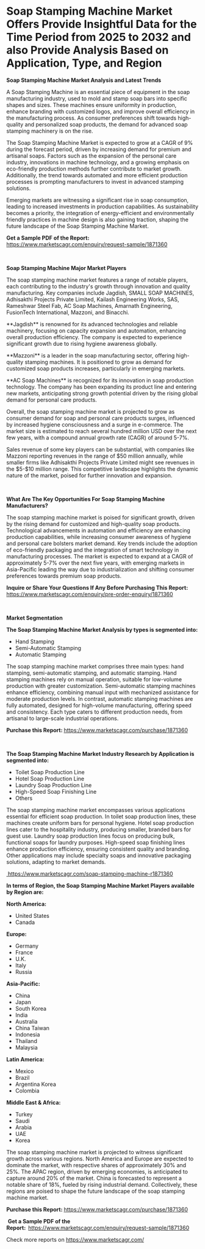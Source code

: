 <p><h1>Soap Stamping Machine Market Offers Provide Insightful Data for the Time Period from 2025 to 2032 and also Provide Analysis Based on Application, Type, and Region</h1></p><p><strong>Soap Stamping Machine Market Analysis and Latest Trends</strong></p>
<p><p>A Soap Stamping Machine is an essential piece of equipment in the soap manufacturing industry, used to mold and stamp soap bars into specific shapes and sizes. These machines ensure uniformity in production, enhance branding with customized logos, and improve overall efficiency in the manufacturing process. As consumer preferences shift towards high-quality and personalized soap products, the demand for advanced soap stamping machinery is on the rise.</p><p>The Soap Stamping Machine Market is expected to grow at a CAGR of 9% during the forecast period, driven by increasing demand for premium and artisanal soaps. Factors such as the expansion of the personal care industry, innovations in machine technology, and a growing emphasis on eco-friendly production methods further contribute to market growth. Additionally, the trend towards automated and more efficient production processes is prompting manufacturers to invest in advanced stamping solutions. </p><p>Emerging markets are witnessing a significant rise in soap consumption, leading to increased investments in production capabilities. As sustainability becomes a priority, the integration of energy-efficient and environmentally friendly practices in machine design is also gaining traction, shaping the future landscape of the Soap Stamping Machine Market.</p></p>
<p><strong>Get a Sample PDF of the Report:&nbsp;</strong> <a href="https://www.marketscagr.com/enquiry/request-sample/1871360?utm_campaign=3224&utm_medium=2&utm_source=Github&utm_content=ia&utm_term=11042025&utm_id=soap-stamping-machine">https://www.marketscagr.com/enquiry/request-sample/1871360</a></p>
<p>&nbsp;</p>
<p><strong>Soap Stamping Machine Major Market Players</strong></p>
<p><p>The soap stamping machine market features a range of notable players, each contributing to the industry's growth through innovation and quality manufacturing. Key companies include Jagdish, SMALL SOAP MACHINES, Adhisakthi Projects Private Limited, Kailash Engineering Works, SAS, Rameshwar Steel Fab, AC Soap Machines, Amarnath Engineering, FusionTech International, Mazzoni, and Binacchi. </p><p>**Jagdish** is renowned for its advanced technologies and reliable machinery, focusing on capacity expansion and automation, enhancing overall production efficiency. The company is expected to experience significant growth due to rising hygiene awareness globally.</p><p>**Mazzoni** is a leader in the soap manufacturing sector, offering high-quality stamping machines. It is positioned to grow as demand for customized soap products increases, particularly in emerging markets.</p><p>**AC Soap Machines** is recognized for its innovation in soap production technology. The company has been expanding its product line and entering new markets, anticipating strong growth potential driven by the rising global demand for personal care products.</p><p>Overall, the soap stamping machine market is projected to grow as consumer demand for soap and personal care products surges, influenced by increased hygiene consciousness and a surge in e-commerce. The market size is estimated to reach several hundred million USD over the next few years, with a compound annual growth rate (CAGR) of around 5-7%.</p><p>Sales revenue of some key players can be substantial, with companies like Mazzoni reporting revenues in the range of $50 million annually, while smaller firms like Adhisakthi Projects Private Limited might see revenues in the $5-$10 million range. This competitive landscape highlights the dynamic nature of the market, poised for further innovation and expansion.</p></p>
<p>&nbsp;</p>
<p><strong>What Are The Key Opportunities For Soap Stamping Machine Manufacturers?</strong></p>
<p><p>The soap stamping machine market is poised for significant growth, driven by the rising demand for customized and high-quality soap products. Technological advancements in automation and efficiency are enhancing production capabilities, while increasing consumer awareness of hygiene and personal care bolsters market demand. Key trends include the adoption of eco-friendly packaging and the integration of smart technology in manufacturing processes. The market is expected to expand at a CAGR of approximately 5-7% over the next five years, with emerging markets in Asia-Pacific leading the way due to industrialization and shifting consumer preferences towards premium soap products.</p></p>
<p><strong>Inquire or Share Your Questions If Any Before Purchasing This Report:</strong> <a href="https://www.marketscagr.com/enquiry/pre-order-enquiry/1871360?utm_campaign=3224&utm_medium=2&utm_source=Github&utm_content=ia&utm_term=11042025&utm_id=soap-stamping-machine">https://www.marketscagr.com/enquiry/pre-order-enquiry/1871360</a></p>
<p>&nbsp;</p>
<p><strong>Market Segmentation</strong></p>
<p><strong>The Soap Stamping Machine Market Analysis by types is segmented into:</strong></p>
<p><ul><li>Hand Stamping</li><li>Semi-Automatic Stamping</li><li>Automatic Stamping</li></ul></p>
<p><p>The soap stamping machine market comprises three main types: hand stamping, semi-automatic stamping, and automatic stamping. Hand stamping machines rely on manual operation, suitable for low-volume production with greater customization. Semi-automatic stamping machines enhance efficiency, combining manual input with mechanized assistance for moderate production levels. In contrast, automatic stamping machines are fully automated, designed for high-volume manufacturing, offering speed and consistency. Each type caters to different production needs, from artisanal to large-scale industrial operations.</p></p>
<p><strong>Purchase this Report:&nbsp;</strong><a href="https://www.marketscagr.com/purchase/1871360?utm_campaign=3224&utm_medium=2&utm_source=Github&utm_content=ia&utm_term=11042025&utm_id=soap-stamping-machine">https://www.marketscagr.com/purchase/1871360</a></p>
<p>&nbsp;</p>
<p><strong>The Soap Stamping Machine Market Industry Research by Application is segmented into:</strong></p>
<p><ul><li>Toilet Soap Production Line</li><li>Hotel Soap Production Line</li><li>Laundry Soap Production Line</li><li>High-Speed Soap Finishing Line</li><li>Others</li></ul></p>
<p><p>The soap stamping machine market encompasses various applications essential for efficient soap production. In toilet soap production lines, these machines create uniform bars for personal hygiene. Hotel soap production lines cater to the hospitality industry, producing smaller, branded bars for guest use. Laundry soap production lines focus on producing bulk, functional soaps for laundry purposes. High-speed soap finishing lines enhance production efficiency, ensuring consistent quality and branding. Other applications may include specialty soaps and innovative packaging solutions, adapting to market demands.</p></p>
<p><a href="https://www.marketscagr.com/soap-stamping-machine-r1871360?utm_campaign=3224&utm_medium=2&utm_source=Github&utm_content=ia&utm_term=11042025&utm_id=soap-stamping-machine">&nbsp;https://www.marketscagr.com/soap-stamping-machine-r1871360</a></p>
<p><strong>In terms of Region, the Soap Stamping Machine Market Players available by Region are:</strong></p>
<p>
    <p> <strong> North America: </strong>
        <ul>
            <li>United States</li>
            <li>Canada</li>
        </ul>
        </p> 
    <p> <strong> Europe: </strong>
        <ul>
            <li>Germany</li>
            <li>France</li>
            <li>U.K.</li>
            <li>Italy</li>
            <li>Russia</li>
        </ul>
        </p> 
    <p> <strong> Asia-Pacific: </strong>
        <ul>
            <li>China</li>
            <li>Japan</li>
            <li>South Korea</li>
            <li>India</li>
            <li>Australia</li>
            <li>China Taiwan</li>
            <li>Indonesia</li>
            <li>Thailand</li>
            <li>Malaysia</li>
        </ul>
        </p> 
    <p> <strong> Latin America: </strong>
        <ul>
            <li>Mexico</li>
            <li>Brazil</li>
            <li>Argentina Korea</li>
            <li>Colombia</li>
        </ul>
        </p> 
    <p> <strong> Middle East & Africa: </strong>
        <ul>
            <li>Turkey</li>
            <li>Saudi</li>
            <li>Arabia</li>
            <li>UAE</li>
            <li>Korea</li>
        </ul>
    </p>
    </p>
<p><p>The soap stamping machine market is projected to witness significant growth across various regions. North America and Europe are expected to dominate the market, with respective shares of approximately 30% and 25%. The APAC region, driven by emerging economies, is anticipated to capture around 20% of the market. China is forecasted to represent a notable share of 18%, fueled by rising industrial demand. Collectively, these regions are poised to shape the future landscape of the soap stamping machine market.</p></p>
<p><strong>Purchase this Report: </strong><a href="https://www.marketscagr.com/purchase/1871360?utm_campaign=3224&utm_medium=2&utm_source=Github&utm_content=ia&utm_term=11042025&utm_id=soap-stamping-machine">https://www.marketscagr.com/purchase/1871360</a></p>
<p>&nbsp;<strong>Get a Sample PDF of the Report:&nbsp;&nbsp;</strong><a href="https://www.marketscagr.com/enquiry/request-sample/1871360?utm_campaign=3224&utm_medium=2&utm_source=Github&utm_content=ia&utm_term=11042025&utm_id=soap-stamping-machine">https://www.marketscagr.com/enquiry/request-sample/1871360</a></p>
<p><strong></strong></p>
<p>Check more reports on <a href="https://www.marketscagr.com/?utm_campaign=3224&utm_medium=2&utm_source=Github&utm_content=ia&utm_term=11042025&utm_id=soap-stamping-machine">https://www.marketscagr.com/</a></p>
